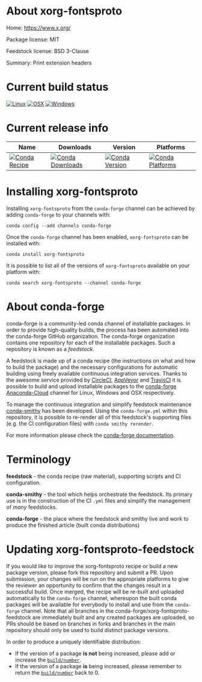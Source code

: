 About xorg-fontsproto
=====================

Home: https://www.x.org/

Package license: MIT

Feedstock license: BSD 3-Clause

Summary: Print extension headers



Current build status
====================

[![Linux](https://img.shields.io/circleci/project/github/conda-forge/xorg-fontsproto-feedstock/master.svg?label=Linux)](https://circleci.com/gh/conda-forge/xorg-fontsproto-feedstock)
[![OSX](https://img.shields.io/travis/conda-forge/xorg-fontsproto-feedstock/master.svg?label=macOS)](https://travis-ci.org/conda-forge/xorg-fontsproto-feedstock)
[![Windows](https://img.shields.io/appveyor/ci/conda-forge/xorg-fontsproto-feedstock/master.svg?label=Windows)](https://ci.appveyor.com/project/conda-forge/xorg-fontsproto-feedstock/branch/master)

Current release info
====================

| Name | Downloads | Version | Platforms |
| --- | --- | --- | --- |
| [![Conda Recipe](https://img.shields.io/badge/recipe-xorg--fontsproto-green.svg)](https://anaconda.org/conda-forge/xorg-fontsproto) | [![Conda Downloads](https://img.shields.io/conda/dn/conda-forge/xorg-fontsproto.svg)](https://anaconda.org/conda-forge/xorg-fontsproto) | [![Conda Version](https://img.shields.io/conda/vn/conda-forge/xorg-fontsproto.svg)](https://anaconda.org/conda-forge/xorg-fontsproto) | [![Conda Platforms](https://img.shields.io/conda/pn/conda-forge/xorg-fontsproto.svg)](https://anaconda.org/conda-forge/xorg-fontsproto) |

Installing xorg-fontsproto
==========================

Installing `xorg-fontsproto` from the `conda-forge` channel can be achieved by adding `conda-forge` to your channels with:

```
conda config --add channels conda-forge
```

Once the `conda-forge` channel has been enabled, `xorg-fontsproto` can be installed with:

```
conda install xorg-fontsproto
```

It is possible to list all of the versions of `xorg-fontsproto` available on your platform with:

```
conda search xorg-fontsproto --channel conda-forge
```


About conda-forge
=================

conda-forge is a community-led conda channel of installable packages.
In order to provide high-quality builds, the process has been automated into the
conda-forge GitHub organization. The conda-forge organization contains one repository
for each of the installable packages. Such a repository is known as a *feedstock*.

A feedstock is made up of a conda recipe (the instructions on what and how to build
the package) and the necessary configurations for automatic building using freely
available continuous integration services. Thanks to the awesome service provided by
[CircleCI](https://circleci.com/), [AppVeyor](http://www.appveyor.com/)
and [TravisCI](https://travis-ci.org/) it is possible to build and upload installable
packages to the [conda-forge](https://anaconda.org/conda-forge)
[Anaconda-Cloud](http://docs.anaconda.org/) channel for Linux, Windows and OSX respectively.

To manage the continuous integration and simplify feedstock maintenance
[conda-smithy](http://github.com/conda-forge/conda-smithy) has been developed.
Using the ``conda-forge.yml`` within this repository, it is possible to re-render all of
this feedstock's supporting files (e.g. the CI configuration files) with ``conda smithy rerender``.

For more information please check the [conda-forge documentation](https://conda-forge.org/docs/).

Terminology
===========

**feedstock** - the conda recipe (raw material), supporting scripts and CI configuration.

**conda-smithy** - the tool which helps orchestrate the feedstock.
                   Its primary use is in the construction of the CI ``.yml`` files
                   and simplify the management of *many* feedstocks.

**conda-forge** - the place where the feedstock and smithy live and work to
                  produce the finished article (built conda distributions)


Updating xorg-fontsproto-feedstock
==================================

If you would like to improve the xorg-fontsproto recipe or build a new
package version, please fork this repository and submit a PR. Upon submission,
your changes will be run on the appropriate platforms to give the reviewer an
opportunity to confirm that the changes result in a successful build. Once
merged, the recipe will be re-built and uploaded automatically to the
`conda-forge` channel, whereupon the built conda packages will be available for
everybody to install and use from the `conda-forge` channel.
Note that all branches in the conda-forge/xorg-fontsproto-feedstock are
immediately built and any created packages are uploaded, so PRs should be based
on branches in forks and branches in the main repository should only be used to
build distinct package versions.

In order to produce a uniquely identifiable distribution:
 * If the version of a package **is not** being increased, please add or increase
   the [``build/number``](http://conda.pydata.org/docs/building/meta-yaml.html#build-number-and-string).
 * If the version of a package **is** being increased, please remember to return
   the [``build/number``](http://conda.pydata.org/docs/building/meta-yaml.html#build-number-and-string)
   back to 0.